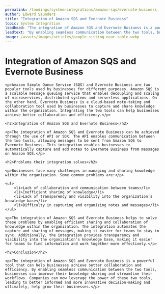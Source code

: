 ```yaml
---
permalink: /landings/system-integrations/amazon-sqs/evernote-business
author: Edward Saunders
title: "Integration of Amazon SQS and Evernote Business"
topic: System Integration
leadhead: "The integration of Amazon SQS and Evernote Business is a powerful tool that can help businesses achieve better collaboration and efficiency"
leadtext: "By enabling seamless communication between the two tools, businesses can improve their knowledge sharing and streamline their workflows. Companies can now leverage the power of these two tools, leading to better informed and more innovative decision-making and ultimately, help grow their businesses."
image: /assets/images/articles/people-sitting-near-table.webp
---
```

<div class="arttext">	<h1>Integration of Amazon SQS and Evernote Business</h1>

	<p>Amazon Simple Queue Service (SQS) and Evernote Business are two popular tools used by businesses for different purposes. Amazon SQS is a scalable message queuing service that enables decoupling and scaling of microservices, distributed systems and serverless applications. On the other hand, Evernote Business is a cloud-based note-taking and collaboration tool used by businesses to capture and share knowledge within the organization. Integrating the two tools can help businesses achieve better collaboration and efficiency.</p>

	<h2>Integration of Amazon SQS and Evernote Business</h2>

	<p>The integration of Amazon SQS and Evernote Business can be achieved through the use of API or SDK. The API enables communication between the two tools, allowing messages to be sent from Amazon SQS to Evernote Business. This integration enables businesses to automatically capture and add notes to Evernote Business from messages on Amazon SQS.</p>

	<h2>Problems their integration solves</h2>

	<p>Businesses face many challenges in managing and sharing knowledge within the organization. Some common problems are:</p>

	<ul>
		<li>Lack of collaboration and communication between teams</li>
		<li>Inefficient sharing of knowledge</li>
		<li>Lack of transparency and visibility into the organization’s knowledge base</li>
		<li>Difficulty in capturing and organizing notes and messages</li>
	</ul>

	<p>The integration of Amazon SQS and Evernote Business helps to solve these problems by enabling efficient sharing and collaboration of knowledge within the organization. The integration automates the capture and sharing of messages, making it easier for teams to stay in sync. Additionally, the integration provides transparency and visibility into the organization’s knowledge base, making it easier for teams to find information and work together more effectively.</p>

	<h2>Conclusion</h2>

	<p>The integration of Amazon SQS and Evernote Business is a powerful tool that can help businesses achieve better collaboration and efficiency. By enabling seamless communication between the two tools, businesses can improve their knowledge sharing and streamline their workflows. Companies can now leverage the power of these two tools, leading to better informed and more innovative decision-making and ultimately, help grow their businesses.</p>

</div>